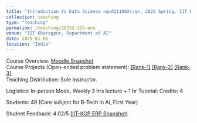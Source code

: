 ```yaml
---
title: "Introduction to Data Science <q>AI11002</q>, 2025 Spring, IIT Kharagpur"
collection: teaching
type: "Teaching"
permalink: /teaching/2025S-IDS-ons
venue: "IIT Kharagpur, Department of AI"
date: 2025-01-01
location: "India"
---
```

Course Overview: <a href="../files/Teaching_DS_2025S_ons.pdf">Moodle Snapshot</a> 
<span style="float:right;">
       Course Projects (Open-ended problem statement):  <a href="https://colab.research.google.com/drive/1rrTGboJ7aiTUwuVp_wXVbJms6r9OUN3l?usp=sharing">&#91;Rank-1&#93;</a>  <a href="https://colab.research.google.com/drive/1af44GQfS6STH4vzQflKOjw6Ewnuj3tgG?usp=sharing">&#91;Rank-2&#93;</a>  <a href="https://colab.research.google.com/drive/16QjLxvbEnptP1JrAPurNaHrf47NRJKuA?usp=sharing">&#91;Rank-3&#93;</a> 
    </span>
<p>
Teaching Distribution: Sole Instructor. 
</p>
<p>
Logistics: In-person Mode, Weekly 3 hrs lecture + 1 hr Tutorial; Credits: 4
</p>
<p>
Students: 49 (Core subject for B-Tech in AI, First Year)
</p>
<p>
Student Feedback: 4.02/5 <a href="../files/DS_2025S_ons.JPG">(IIT-KGP ERP Snapshot)</a>
</p>


